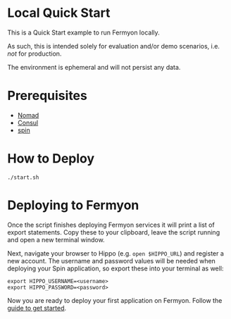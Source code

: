 # Local Quick Start

This is a Quick Start example to run Fermyon locally.

As such, this is intended solely for evaluation and/or demo scenarios, i.e.
*not* for production.

The environment is ephemeral and will not persist any data.

# Prerequisites

- [Nomad](https://www.nomadproject.io/docs/install)
- [Consul](https://www.consul.io/docs/install)
- [spin](https://github.com/fermyon/spin)

# How to Deploy

```console
./start.sh
```

# Deploying to Fermyon

Once the script finishes deploying Fermyon services it will print a list of
export statements. Copy these to your clipboard, leave the script running and
open a new terminal window.

Next, navigate your browser to Hippo (e.g. `open $HIPPO_URL`) and register a
new account. The username and password values will be needed when deploying
your Spin application, so export these into your terminal as well:

```console
export HIPPO_USERNAME=<username>
export HIPPO_PASSWORD=<password>
```

Now you are ready to deploy your first application on Fermyon. Follow the
[guide to get started](../deploy.md).
